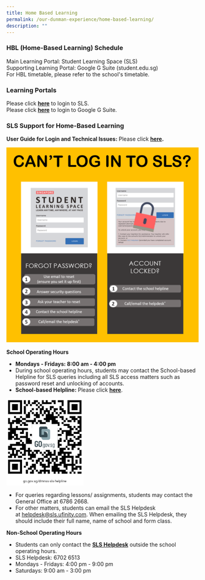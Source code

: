 ```yaml
---
title: Home Based Learning
permalink: /our-dunman-experience/home-based-learning/
description: ""
---
```

### HBL (Home-Based Learning) Schedule

Main Learning Portal: Student Learning Space (SLS)  
Supporting Learning Portal: Google G Suite (student.edu.sg)
<br>For HBL timetable, please refer to the school's timetable.<br>

### Learning Portals

Please click&nbsp;<a href="https://vle.learning.moe.edu.sg/login" target="_blank"><b>here</b></a>&nbsp;to login to SLS.  
Please click&nbsp;[**here**](https://gsuite.google.com/dashboard)&nbsp;to login to Google G Suite.  

### SLS Support for Home-Based Learning

**User Guide for Login and Technical Issues:**&nbsp;Please click <a href="https://go.gov.sg/sls-troubleshoot-guide" target="_blank"><b>here</b></a>**.**

![](/images/Our%20Student%20Life/Home%20Based%20Learning/Cant_Login_SLS.png)


**School Operating Hours**

*   **Mondays - Fridays: 8:00 am - 4:00 pm**
*   During school operating hours, students may contact the&nbsp;School-based Helpline&nbsp;for SLS queries including all SLS access matters such as password reset and unlocking of accounts.
*   **School-based Helpline:**&nbsp;Please click <a href="https://form.gov.sg/#!/5e3b9317ae17b00011e6b7ff" target="_blank"><b>here</b></a>.

<img src="/images/Our%20Student%20Life/Home%20Based%20Learning/SchBasedHelpline.png" style="width:40%">

*   For queries regarding lessons/ assignments, students may contact the General Office at 6786 2668.
*   For other matters, students can email the SLS Helpdesk at&nbsp;[helpdesk@sls.ufinity.com](mailto:helpdesk@sls.ufinity.com).&nbsp;When emailing the SLS Helpdesk, they should include their full name, name of school and form class.

**Non-School Operating Hours**

*   <span> Students can only contact the&nbsp;<u><b>SLS Helpdesk</b></u>&nbsp;outside the school operating hours.</span>
*   SLS Helpdesk: 6702 6513
*   Mondays - Fridays: 4:00 pm - 9:00 pm
*   Saturdays: 9:00 am - 3:00 pm